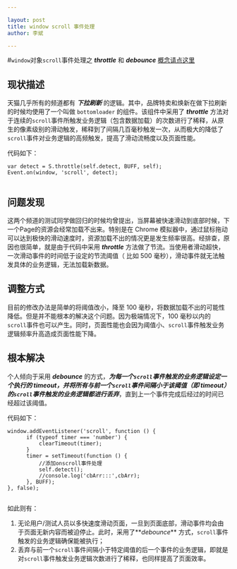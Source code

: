 ```yaml
---

layout: post
title: window scroll 事件处理
author: 李斌

--- 
```


#`window`对象`scroll`事件处理之 **_throttle_** 和 **_debounce_** 
[概念请点这里](http://www.cnblogs.com/fsjohnhuang/p/4147810.html)

##   **现状描述**
天猫几乎所有的频道都有 **_下拉刷新_** 的逻辑。其中，品牌特卖和焕新在做下拉刷新的时候均使用了一个叫做 `bottomloader` 的组件。该组件中采用了 **_throttle_** 方法对于连续的`scroll`事件所触发业务逻辑（包含数据加载）的次数进行了稀释，从原生的像素级别的滑动触发，稀释到了间隔几百毫秒触发一次，从而极大的降低了`scroll`事件对业务逻辑的高频触发，提高了滑动流畅度以及页面性能。

代码如下：
 
```
var detect = S.throttle(self.detect, BUFF, self);
Event.on(window, 'scroll', detect);
        
```
##  **问题发现**
这两个频道的测试同学做回归的时候均曾提出，当屏幕被快速滑动到底部时候，下一个Page的资源会经常加载不出来。特别是在 Chrome 模拟器中，通过鼠标拖动可以达到极快的滑动速度时，资源加载不出的情况更是发生频率很高。经排查，原因也很简单，就是由于代码中采用 **_throttle_** 方法做了节流。当使用者滑动超快，一次滑动事件的时间低于设定的节流阈值（ 比如 500 毫秒），滑动事件就无法触发具体的业务逻辑，无法加载新数据。

##   **调整方式**
目前的修改办法是简单的将阈值改小，降至 100 毫秒，将数据加载不出的可能性降低。但是并不能根本的解决这个问题。因为极端情况下，100 毫秒以内的`scroll`事件也可以产生。同时，页面性能也会因为阈值小、`scroll`事件触发业务逻辑频率升高造成页面性能下降。

##  **根本解决**
个人倾向于采用 **_debounce_** 的方式，**_为每一个`scroll`事件触发的业务逻辑设定一个执行的 timeout，并将所有与前一个`scroll`事件间隔小于该阈值（即 timeout）的`scroll`事件触发的业务逻辑都进行丢弃_**，直到上一个事件完成后经过的时间已经超过该阈值。

 代码如下：

```
window.addEventListener('scroll', function () {
      if (typeof timer === 'number') {
          clearTimeout(timer);
      }
      timer = setTimeout(function () {
          //添加onscroll事件处理
          self.detect();
          //console.log('cbArr:::',cbArr);
      }, BUFF);
}, false);
    

```
    
 如此则有：

1.  无论用户/测试人员以多快速度滑动页面，一旦到页面底部，滑动事件均会由于页面无新内容而被迫停止。此时，采用了**_debounce_** 方式，`scroll`事件触发的业务逻辑确保能被执行；
2.  丢弃与前一个`scroll`事件间隔小于特定阈值的后一个事件的业务逻辑，即就是对`scroll`事件触发业务逻辑次数进行了稀释，也同样提高了页面效率。